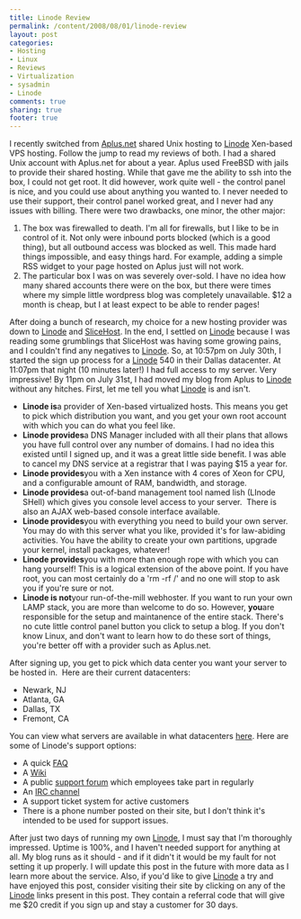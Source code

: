```yaml
---
title: Linode Review
permalink: /content/2008/08/01/linode-review
layout: post
categories:
- Hosting
- Linux
- Reviews
- Virtualization
- sysadmin
- Linode
comments: true
sharing: true
footer: true
---
```

I recently switched from
[Aplus.net](http://www.aplus.net "Aplus.net") shared Unix hosting
to
[Linode](http://www.linode.com/?r=c4f79463ba583ec1f15e3307190bda4bda9d65df "Linode")
Xen-based VPS hosting. Follow the jump to read my reviews of both.
I had a shared Unix account with Aplus.net for about a year. Aplus
used FreeBSD with jails to provide their shared hosting. While that
gave me the ability to ssh into the box, I could not get root. It
did however, work quite well - the control panel is nice, and you
could use about anything you wanted to. I never needed to use their
support, their control panel worked great, and I never had any
issues with billing. There were two drawbacks, one minor, the other
major:
1.  The box was firewalled to death. I'm all for firewalls, but I
    like to be in control of it. Not only were inbound ports blocked
    (which is a good thing), but all outbound access was blocked as
    well. This made hard things impossible, and easy things hard. For
    example, adding a simple RSS widget to your page hosted on Aplus
    just will not work.
2.  The particular box I was on was severely over-sold. I have no
    idea how many shared accounts there were on the box, but there were
    times where my simple little wordpress blog was completely
    unavailable. $12 a month is cheap, but I at least expect to be able
    to render pages!

After doing a bunch of research, my choice for a new hosting
provider was down to
[Linode](http://www.linode.com/?r=c4f79463ba583ec1f15e3307190bda4bda9d65df "Linode")
and [SliceHost](http://www.slicehost.com "SliceHost"). In the end,
I settled on
[Linode](http://www.linode.com/?r=c4f79463ba583ec1f15e3307190bda4bda9d65df "Linode")
because I was reading some grumblings that SliceHost was having
some growing pains, and I couldn't find any negatives to
[Linode](http://www.linode.com/?r=c4f79463ba583ec1f15e3307190bda4bda9d65df "Linode").
So, at 10:57pm on July 30th, I started the sign up process for a
[Linode](http://www.linode.com/?r=c4f79463ba583ec1f15e3307190bda4bda9d65df "Linode")
540 in their Dallas datacenter. At 11:07pm that night (10 minutes
later!) I had full access to my server. Very impressive! By 11pm on
July 31st, I had moved my blog from Aplus to
[Linode](http://www.linode.com/?r=c4f79463ba583ec1f15e3307190bda4bda9d65df "Linode")
without any hitches. First, let me tell you what
[Linode](http://www.linode.com/?r=c4f79463ba583ec1f15e3307190bda4bda9d65df "Linode")
is and isn't.
-   **Linode is**a provider of Xen-based virtualized hosts. This
    means you get to pick which distribution you want, and you get your
    own root account with which you can do what you feel like.
-   **Linode provides**a DNS Manager included with all their plans
    that allows you have full control over any number of domains. I had
    no idea this existed until I signed up, and it was a great little
    side benefit. I was able to cancel my DNS service at a registrar
    that I was paying $15 a year for.
-   **Linode provides**you with a Xen instance with 4 cores of Xeon
    for CPU, and a configurable amount of RAM, bandwidth, and storage.
-   **Linode provides**a out-of-band management tool named lish
    (LInode SHell) which gives you console level access to your
    server.  There is also an AJAX web-based console interface
    available.
-   **Linode provides**you with everything you need to build your
    own server. You may do with this server what you like, provided
    it's for law-abiding activities. You have the ability to create
    your own partitions, upgrade your kernel, install packages,
    whatever!
-   **Linode provides**you with more than enough rope with which
    you can hang yourself! This is a logical extension of the above
    point. If you have root, you can most certainly do a 'rm -rf /' and
    no one will stop to ask you if you're sure or not.
-   **Linode is not**your run-of-the-mill webhoster. If you want to
    run your own LAMP stack, you are more than welcome to do so.
    However, **you**are responsible for the setup and maintanence of
    the entire stack. There's no cute little control panel button you
    click to setup a blog. If you don't know Linux, and don't want to
    learn how to do these sort of things, you're better off with a
    provider such as Aplus.net.

After signing up, you get to pick which data center you want your
server to be hosted in.  Here are their current datacenters:
-   Newark, NJ
-   Atlanta, GA
-   Dallas, TX
-   Fremont, CA

You can view what servers are available in what datacenters
[here](http://www.linode.com/avail.cfm?r=c4f79463ba583ec1f15e3307190bda4bda9d65df "Linode Datacenter Availability").
Here are some of Linode's support options:
-   A quick
    [FAQ](http://www.linode.com/faq.cfm?r=c4f79463ba583ec1f15e3307190bda4bda9d65df "FAQ")
-   A
    [Wiki](http://www.linode.com/wiki/?r=c4f79463ba583ec1f15e3307190bda4bda9d65df "Wiki")
-   A public
    [support forum](http://www.linode.com/forums/?r=c4f79463ba583ec1f15e3307190bda4bda9d65df)
    which employees take part in regularly
-   An
    [IRC channel](http://www.linode.com/irc/?r=c4f79463ba583ec1f15e3307190bda4bda9d65df)
-   A support ticket system for active customers
-   There is a phone number posted on their site, but I don't think
    it's intended to be used for support issues.

After just two days of running my own
[Linode](http://www.linode.com/?r=c4f79463ba583ec1f15e3307190bda4bda9d65df "Linode"),
I must say that I'm thoroughly impressed. Uptime is 100%, and I
haven't needed support for anything at all. My blog runs as it
should - and if it didn't it would be my fault for not setting it
up properly. I will update this post in the future with more data
as I learn more about the service. Also, if you'd like to give
[Linode](http://www.linode.com/?r=c4f79463ba583ec1f15e3307190bda4bda9d65df "Linode")
a try and have enjoyed this post, consider visiting their site by
clicking on any of the
[Linode](http://www.linode.com/?r=c4f79463ba583ec1f15e3307190bda4bda9d65df "Linode")
links present in this post. They contain a referral code that will
give me $20 credit if you sign up and stay a customer for 30 days.




